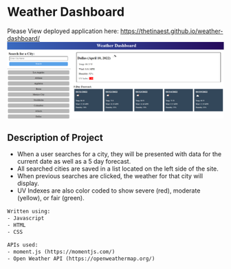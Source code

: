 # Weather Dashboard
Please View deployed application here: https://thetinaest.github.io/weather-dashboard/
![Screenshot](/images/weather-dashboard.PNG)

## Description of Project
* When a user searches for a city, they will be presented with data for the current date as well as a 5 day forecast. 
* All searched cities are saved in a list located on the left side of the site. 
* When previous searches are clicked, the weather for that city will display.
* UV Indexes are also color coded to show severe (red), moderate (yellow), or fair (green).

```
Written using:
- Javascript
- HTML
- CSS
```
```
APIs used:
- moment.js (https://momentjs.com/)
- Open Weather API (https://openweathermap.org/)
```
